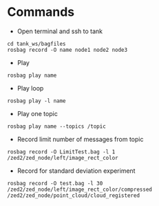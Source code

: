 # Commands
- Open terminal and ssh to tank
```
cd tank_ws/bagfiles
rosbag record -O name node1 node2 node3
```
- Play 
```
rosbag play name
```
- Play loop
```
rosbag play -l name
```
- Play one topic
```
rosbag play name --topics /topic
```
- Record limit number of messages from topic
```
rosbag record -O LimitTest.bag -l 1 /zed2/zed_node/left/image_rect_color
```

- Record for standard deviation experiment
```
rosbag record -O test.bag -l 30 /zed2/zed_node/left/image_rect_color/compressed /zed2/zed_node/point_cloud/cloud_registered
```
